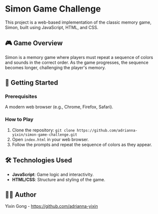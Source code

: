 # Simon Game Challenge
This project is a web-based implementation of the classic memory game, Simon, built using JavaScript, HTML, and CSS.
## 🎮 Game Overview
Simon is a memory game where players must repeat a sequence of colors and sounds in the correct order. As the game progresses, the sequence becomes longer, challenging the player's memory.
## 🚀 Getting Started
### Prerequisites
A modern web browser (e.g., Chrome, Firefox, Safari).
### How to Play
1. Clone the repository:
   `git clone https://github.com/adrianna-yixin/simon-game-challenge.git`
2. Open `index.html` in your web browser.
3. Follow the prompts and repeat the sequence of colors as they appear.
## 🛠️ Technologies Used
- **JavaScript**: Game logic and interactivity.
- **HTML/CSS**: Structure and styling of the game.
## 👩‍💻 Author
Yixin Gong - https://github.com/adrianna-yixin
